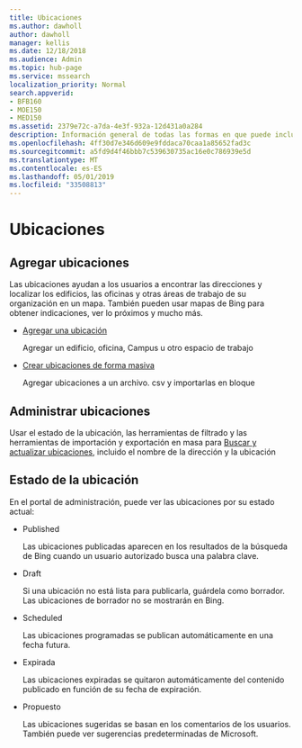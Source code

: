 ```yaml
---
title: Ubicaciones
ms.author: dawholl
author: dawholl
manager: kellis
ms.date: 12/18/2018
ms.audience: Admin
ms.topic: hub-page
ms.service: mssearch
localization_priority: Normal
search.appverid:
- BFB160
- MOE150
- MED150
ms.assetid: 2379e72c-a7da-4e3f-932a-12d431a0a284
description: Información general de todas las formas en que puede incluir las ubicaciones de su organización en los resultados de trabajo de Microsoft Search
ms.openlocfilehash: 4ff30d7e346d609e9fddaca70caa1a85652fad3c
ms.sourcegitcommit: a5fd9d4f46bbb7c539630735ac16e0c786939e5d
ms.translationtype: MT
ms.contentlocale: es-ES
ms.lasthandoff: 05/01/2019
ms.locfileid: "33508813"
---
```

# <a name="locations"></a>Ubicaciones

## <a name="add-locations"></a>Agregar ubicaciones

Las ubicaciones ayudan a los usuarios a encontrar las direcciones y localizar los edificios, las oficinas y otras áreas de trabajo de su organización en un mapa. También pueden usar mapas de Bing para obtener indicaciones, ver lo próximos y mucho más.
  
- [Agregar una ubicación](add-a-location.md)
    
    Agregar un edificio, oficina, Campus u otro espacio de trabajo
    
- [Crear ubicaciones de forma masiva](bulk-create-locations.md)
    
    Agregar ubicaciones a un archivo. csv y importarlas en bloque
    
## <a name="manage-locations"></a>Administrar ubicaciones

Usar el estado de la ubicación, las herramientas de filtrado y las herramientas de importación y exportación en masa para [Buscar y actualizar ubicaciones](manage-locations.md), incluido el nombre de la dirección y la ubicación
  
## <a name="location-status"></a>Estado de la ubicación

En el portal de administración, puede ver las ubicaciones por su estado actual:
  
- Published
    
    Las ubicaciones publicadas aparecen en los resultados de la búsqueda de Bing cuando un usuario autorizado busca una palabra clave.
    
- Draft
    
    Si una ubicación no está lista para publicarla, guárdela como borrador. Las ubicaciones de borrador no se mostrarán en Bing.
    
- Scheduled
    
    Las ubicaciones programadas se publican automáticamente en una fecha futura.
    
- Expirada
    
    Las ubicaciones expiradas se quitaron automáticamente del contenido publicado en función de su fecha de expiración.
    
- Propuesto
    
    Las ubicaciones sugeridas se basan en los comentarios de los usuarios. También puede ver sugerencias predeterminadas de Microsoft.

  

